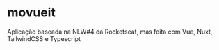 # movueit
Aplicação baseada na NLW#4 da Rocketseat, mas feita com Vue, Nuxt, TailwindCSS e Typescript
